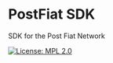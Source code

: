 # PostFiat SDK

SDK for the Post Fiat Network 

[![License: MPL 2.0](https://img.shields.io/badge/License-MPL_2.0-brightgreen.svg)](https://mozilla.org/MPL/2.0/)